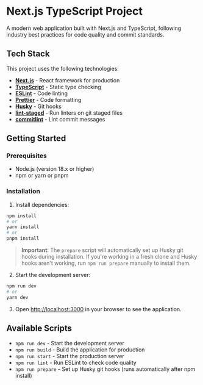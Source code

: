 # Next.js TypeScript Project

A modern web application built with Next.js and TypeScript, following industry best practices for code quality and commit standards.

## Tech Stack

This project uses the following technologies:

- **[Next.js](https://nextjs.org/)** - React framework for production
- **[TypeScript](https://www.typescriptlang.org/)** - Static type checking
- **[ESLint](https://eslint.org/)** - Code linting
- **[Prettier](https://prettier.io/)** - Code formatting
- **[Husky](https://typicode.github.io/husky/)** - Git hooks
- **[lint-staged](https://github.com/okonet/lint-staged)** - Run linters on git staged files
- **[commitlint](https://commitlint.js.org/)** - Lint commit messages

## Getting Started

### Prerequisites

- Node.js (version 18.x or higher)
- npm or yarn or pnpm

### Installation

1. Install dependencies:

```bash
npm install
# or
yarn install
# or
pnpm install
```

> **Important**: The `prepare` script will automatically set up Husky git hooks during installation. If you're working in a fresh clone and Husky hooks aren't working, run `npm run prepare` manually to install them.

2. Start the development server:

```bash
npm run dev
# or
yarn dev
```

3. Open [http://localhost:3000](http://localhost:3000) in your browser to see the application.

## Available Scripts

- `npm run dev` - Start the development server
- `npm run build` - Build the application for production
- `npm run start` - Start the production server
- `npm run lint` - Run ESLint to check code quality
- `npm run prepare` - Set up Husky git hooks (runs automatically after npm install)
